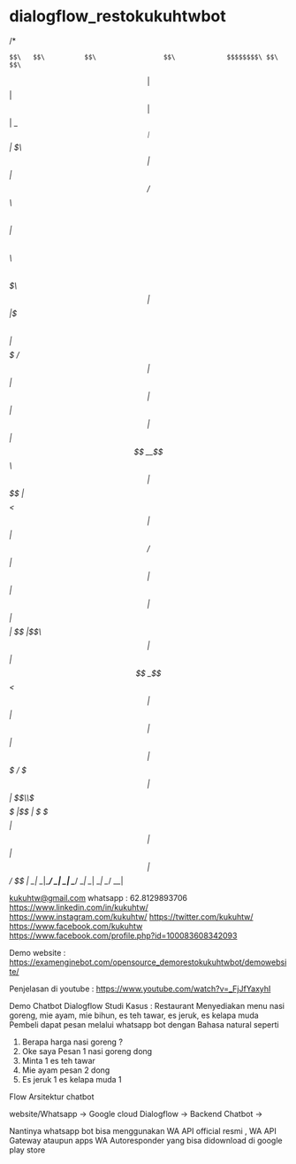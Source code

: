 # dialogflow_restokukuhtwbot
/*


    $$\   $$\          $$\                 $$\             $$$$$$$$\ $$\      $$\ 
$$ | $$  |         $$ |                $$ |            \__$$  __|$$ | $\  $$ |
$$ |$$  /$$\   $$\ $$ |  $$\ $$\   $$\ $$$$$$$\           $$ |   $$ |$$$\ $$ |
$$$$$  / $$ |  $$ |$$ | $$  |$$ |  $$ |$$  __$$\          $$ |   $$ $$ $$\$$ |
$$  $$<  $$ |  $$ |$$$$$$  / $$ |  $$ |$$ |  $$ |         $$ |   $$$$  _$$$$ |
$$ |\$$\ $$ |  $$ |$$  _$$<  $$ |  $$ |$$ |  $$ |         $$ |   $$$  / \$$$ |
$$ | \$$\\$$$$$$  |$$ | \$$\ \$$$$$$  |$$ |  $$ |         $$ |   $$  /   \$$ |
\__|  \__|\______/ \__|  \__| \______/ \__|  \__|         \__|   \__/     \__|


kukuhtw@gmail.com
whatsapp : 62.8129893706
https://www.linkedin.com/in/kukuhtw/
https://www.instagram.com/kukuhtw/
https://twitter.com/kukuhtw/
https://www.facebook.com/kukuhtw
https://www.facebook.com/profile.php?id=100083608342093

Demo website : 
https://examenginebot.com/opensource_demorestokukuhtwbot/demowebsite/

Penjelasan di youtube :
https://www.youtube.com/watch?v=_FjJfYaxyhI

Demo Chatbot Dialogflow
Studi Kasus : Restaurant 
Menyediakan menu nasi goreng, mie ayam, mie bihun, es teh tawar, es jeruk, es kelapa muda
Pembeli dapat pesan melalui whatsapp bot dengan Bahasa natural seperti
1.	Berapa harga nasi goreng ?
2.	Oke saya Pesan 1 nasi goreng dong
3.	Minta 1 es teh tawar
4.	Mie ayam pesan 2 dong
5.	Es jeruk 1 es kelapa muda 1

Flow Arsitektur chatbot

website/Whatsapp -> Google cloud Dialogflow ->  Backend Chatbot  ->

Nantinya whatsapp bot bisa menggunakan WA API official resmi , WA API Gateway ataupun apps WA Autoresponder yang bisa didownload di google play store
